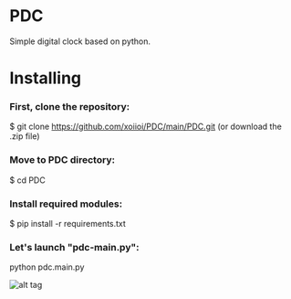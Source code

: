 # PDC

Simple digital clock based on python.

# Installing

### First, clone the repository:
$ git clone https://github.com/xoiioi/PDC/main/PDC.git
(or download the .zip file)
### Move to PDC directory:
$ cd PDC
### Install required modules:
$ pip install -r requirements.txt
### Let's launch "pdc-main.py":
python pdc.main.py

![alt tag](https://i.postimg.cc/g2RnXrCk/Screenshot-2023-10-15-18-35-15-42-c759c44d10a956b96f85cc66750ff86e.jpg) 



